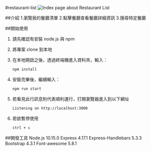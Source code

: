 #restaurant-list
![Index page about Restaurant List](./public/image/list_screenshot.jpg)

##介紹
1.瀏覽我的餐廳清單
2.點擊餐廳查看餐廳詳細資訊
3.搜尋特定餐廳

##開始使用
1. 請先確認有安裝 node.js 與 npm
2. 將專案 clone 到本地
3. 在本地開啟之後，透過終端機進入資料夾，輸入：

   ```bash
   npm install
   ```

4. 安裝完畢後，繼續輸入：

   ```bash
   npm run start
   ```

5. 若看見此行訊息則代表順利運行，打開瀏覽器進入到以下網址

   ```bash
   Listening on http://localhost:3000
   ```

6. 若欲暫停使用

   ```bash
   ctrl + c
   ```

##開發工具
Node.js 10.15.0
Express 4.17.1
Express-Handlebars 5.3.3
Bootstrap 4.3.1
Font-awesome 5.8.1